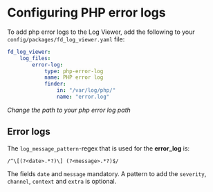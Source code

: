 # Configuring PHP error logs

To add php error logs to the Log Viewer, add the following to your `config/packages/fd_log_viewer.yaml` file:

```yaml
fd_log_viewer:
    log_files:
        error-log:
            type: php-error-log
            name: PHP error log
            finder:
                in: "/var/log/php/"
                name: "error.log"
```
_Change the path to your php error log path_

## Error logs

The `log_message_pattern`-regex that is used for the **error_log** is:

```regex
/^\[(?<date>.*?)\] (?<message>.*?)$/
```

The fields `date` and `message` mandatory. A pattern to add the `severity`, `channel`, `context` and `extra` is optional.

